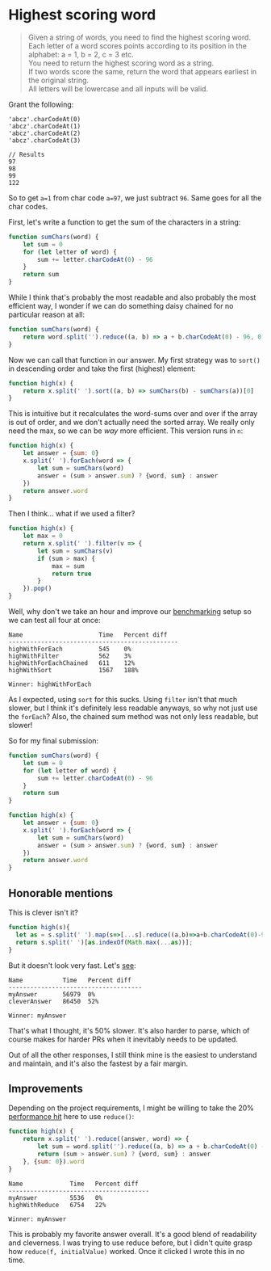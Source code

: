 # Highest scoring word

>Given a string of words, you need to find the highest scoring word.  
>Each letter of a word scores points according to its position in the alphabet: a = 1, b = 2, c = 3 etc.  
>You need to return the highest scoring word as a string.  
>If two words score the same, return the word that appears earliest in the original string.  
>All letters will be lowercase and all inputs will be valid.  

Grant the following:
```
'abcz'.charCodeAt(0)
'abcz'.charCodeAt(1)
'abcz'.charCodeAt(2)
'abcz'.charCodeAt(3)

// Results
97
98
99
122
```

So to get `a=1` from char code `a=97`, we just subtract `96`. Same goes for all the char codes.

First, let's write a function to get the sum of the characters in a string:
```js
function sumChars(word) {
	let sum = 0
	for (let letter of word) {
		sum += letter.charCodeAt(0) - 96
	}
	return sum
}
```

While I think that's probably the most readable and also probably the most efficient way, I wonder
if we can do something daisy chained for no particular reason at all:
```js
function sumChars(word) {
	return word.split('').reduce((a, b) => a + b.charCodeAt(0) - 96, 0)
}
```

Now we can call that function in our answer. My first strategy was to `sort()` in descending
order and take the first (highest) element:
```js
function high(x) {
	return x.split(' ').sort((a, b) => sumChars(b) - sumChars(a))[0]
}
```

This is intuitive but it recalculates the word-sums over and over if the array is out of
order, and we don't actually need the sorted array. We really only need the max, so we can
be *way* more efficient. This version runs in `n`:
```js
function high(x) {
	let answer = {sum: 0}
	x.split(' ').forEach(word => {
		let sum = sumChars(word)
		answer = (sum > answer.sum) ? {word, sum} : answer
	})
	return answer.word
}
```

Then I think... what if we used a filter?
```js
function high(x) {
	let max = 0
	return x.split(' ').filter(v => {
		let sum = sumChars(v)
		if (sum > max) {
			max = sum
			return true
		}
	}).pop()
}
```

Well, why don't we take an hour and improve our [benchmarking](benchmark.html) setup so we can test
all four at once:
```
Name                     Time   Percent diff   
-----------------------------------------------
highWithForEach          545    0%             
highWithFilter           562    3%             
highWithForEachChained   611    12%            
highWithSort             1567   188%           

Winner: highWithForEach
```

As I expected, using `sort` for this sucks. Using `filter` isn't that much slower, but I think it's
definitely less readable anyways, so why not just use the `forEach`? Also, the chained sum method was
not only less readable, but slower!

So for my final submission:
```js
function sumChars(word) {
	let sum = 0
	for (let letter of word) {
		sum += letter.charCodeAt(0) - 96
	}
	return sum
}

function high(x) {
	let answer = {sum: 0}
	x.split(' ').forEach(word => {
		let sum = sumChars(word)
		answer = (sum > answer.sum) ? {word, sum} : answer
	})
	return answer.word
}
```

## Honorable mentions

This is clever isn't it?
```js
function high(s){
  let as = s.split(' ').map(s=>[...s].reduce((a,b)=>a+b.charCodeAt(0)-96,0));
  return s.split(' ')[as.indexOf(Math.max(...as))];
}
```

But it doesn't look very fast. Let's [see](benchmark2.html):
```
Name           Time   Percent diff   
-------------------------------------
myAnswer       56979  0%             
cleverAnswer   86450  52%            

Winner: myAnswer
```

That's what I thought, it's 50% slower. It's also harder to parse, which of course makes for harder PRs when it
inevitably needs to be updated.

Out of all the other responses, I still think mine is the easiest to understand and maintain, and it's also the
fastest by a fair margin.

## Improvements
Depending on the project requirements, I might be willing to take the 20% [performance hit](benchmark2.html)
here to use `reduce()`:
```js
function high(x) {
	return x.split(' ').reduce((answer, word) => {
		let sum = word.split('').reduce((a, b) => a + b.charCodeAt(0) - 96, 0)
		return (sum > answer.sum) ? {word, sum} : answer
	}, {sum: 0}).word
}
```

```
Name             Time   Percent diff   
---------------------------------------
myAnswer         5536   0%             
highWithReduce   6754   22%            

Winner: myAnswer
```

This is probably my favorite answer overall. It's a good blend of readability and cleverness. I was trying to
use reduce before, but I didn't quite grasp how `reduce(f, initialValue)` worked. Once it clicked I wrote this in no time.
